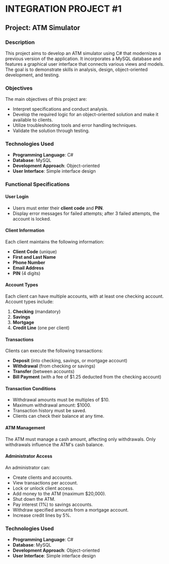 # INTEGRATION PROJECT #1

## Project: ATM Simulator

### Description

This project aims to develop an ATM simulator using C# that modernizes a previous version of the application. It incorporates a MySQL database and features a graphical user interface that connects various views and models. The goal is to demonstrate skills in analysis, design, object-oriented development, and testing.

### Objectives

The main objectives of this project are:

- Interpret specifications and conduct analysis.
- Develop the required logic for an object-oriented solution and make it available to clients.
- Utilize troubleshooting tools and error handling techniques.
- Validate the solution through testing.

### Technologies Used

- **Programming Language**: C#
- **Database**: MySQL
- **Development Approach**: Object-oriented
- **User Interface**: Simple interface design


### Functional Specifications

#### User Login

- Users must enter their **client code** and **PIN**.
- Display error messages for failed attempts; after 3 failed attempts, the account is locked.

#### Client Information

Each client maintains the following information:

- **Client Code** (unique)
- **First and Last Name**
- **Phone Number**
- **Email Address**
- **PIN** (4 digits)

#### Account Types

Each client can have multiple accounts, with at least one checking account. Account types include:

1. **Checking** (mandatory)
2. **Savings**
3. **Mortgage**
4. **Credit Line** (one per client)

#### Transactions

Clients can execute the following transactions:

- **Deposit** (into checking, savings, or mortgage account)
- **Withdrawal** (from checking or savings)
- **Transfer** (between accounts)
- **Bill Payment** (with a fee of $1.25 deducted from the checking account)

#### Transaction Conditions

- Withdrawal amounts must be multiples of $10.
- Maximum withdrawal amount: $1000.
- Transaction history must be saved.
- Clients can check their balance at any time.

#### ATM Management

The ATM must manage a cash amount, affecting only withdrawals. Only withdrawals influence the ATM's cash balance.

#### Administrator Access

An administrator can:

- Create clients and accounts.
- View transactions per account.
- Lock or unlock client access.
- Add money to the ATM (maximum $20,000).
- Shut down the ATM.
- Pay interest (1%) to savings accounts.
- Withdraw specified amounts from a mortgage account.
- Increase credit lines by 5%.

### Technologies Used

- **Programming Language**: C#
- **Database**: MySQL
- **Development Approach**: Object-oriented
- **User Interface**: Simple interface design